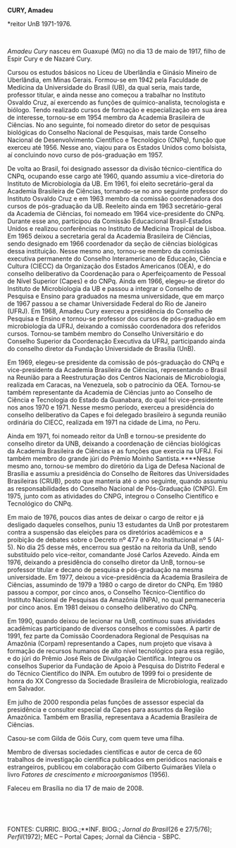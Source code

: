 **CURY, Amadeu**

\*reitor UnB 1971-1976.

 

*Amadeu Cury* nasceu em Guaxupé (MG) no dia 13 de maio de 1917, filho de
Espir Cury e de Nazaré Cury.

Cursou os estudos básicos no Liceu de Uberlândia e Ginásio Mineiro de
Uberlândia, em Minas Gerais. Formou-se em 1942 pela Faculdade de
Medicina da Universidade do Brasil (UB), da qual seria, mais tarde,
professor titular, e ainda nesse ano começou a trabalhar no Instituto
Osvaldo Cruz, aí exercendo as funções de químico-analista, tecnologista
e biólogo. Tendo realizado cursos de formação e especialização em sua
área de interesse, tornou-se em 1954 membro da Academia Brasileira de
Ciências. No ano seguinte, foi nomeado diretor do setor de pesquisas
biológicas do Conselho Nacional de Pesquisas, mais tarde Conselho
Nacional de Desenvolvimento Científico e Tecnológico (CNPq), função que
exerceu até 1956. Nesse ano, viajou para os Estados Unidos como
bolsista, aí concluindo novo curso de pós-graduação em 1957.

De volta ao Brasil, foi designado assessor da divisão técnico-científica
do CNPq, ocupando esse cargo até 1960, quando assumiu a vice-diretoria
do Instituto de Microbiologia da UB. Em 1961, foi eleito
secretário-geral da Academia Brasileira de Ciências, tornando-se no ano
seguinte professor do Instituto Osvaldo Cruz e em 1963 membro da
comissão coordenadora dos cursos de pós-graduação da UB. Reeleito ainda
em 1963 secretário-geral da Academia de Ciências, foi nomeado em 1964
vice-presidente do CNPq. Durante esse ano, participou da Comissão
Educacional Brasil-Estados Unidos e realizou conferências no Instituto
de Medicina Tropical de Lisboa. Em 1965 deixou a secretaria geral da
Academia Brasileira de Ciências, sendo designado em 1966 coordenador da
seção de ciências biológicas dessa instituição. Nesse mesmo ano,
tornou-se membro da comissão executiva permanente do Conselho
Interamericano de Educação, Ciência e Cultura (CIECC) da Organização dos
Estados Americanos (OEA), e do conselho deliberativo da Coordenação para
o Aperfeiçoamento de Pessoal de Nível Superior (Capes) e do CNPq. Ainda
em 1966, elegeu-se diretor do Instituto de Microbiologia da UB e passou
a integrar o Conselho de Pesquisa e Ensino para graduados na mesma
universidade, que em março de 1967 passou a se chamar Universidade
Federal do Rio de Janeiro (UFRJ). Em 1968, Amadeu Cury exerceu a
presidência do Conselho de Pesquisa e Ensino e tornou-se professor dos
cursos de pós-graduação em microbiologia da UFRJ, deixando a comissão
coordenadora dos referidos cursos. Tornou-se também membro do Conselho
Universitário e do Conselho Superior da Coordenação Executiva da UFRJ,
participando ainda do conselho diretor da Fundação Universidade de
Brasília (UnB).

Em 1969, elegeu-se presidente da comissão de pós-graduação do CNPq e
vice-presidente da Academia Brasileira de Ciências, representando o
Brasil na Reunião para a Reestruturação dos Centros Nacionais de
Microbiologia, realizada em Caracas, na Venezuela, sob o patrocínio da
OEA. Tornou-se também representante da Academia de Ciências junto ao
Conselho de Ciência e Tecnologia do Estado da Guanabara, do qual foi
vice-presidente nos anos 1970 e 1971. Nesse mesmo período, exerceu a
presidência do conselho deliberativo da Capes e foi delegado brasileiro
à segunda reunião ordinária do CIECC, realizada em 1971 na cidade de
Lima, no Peru.

Ainda em 1971, foi nomeado reitor da UnB e tornou-se presidente do
conselho diretor da UNB, deixando a coordenação de ciências biológicas
da Academia Brasileira de Ciências e as funções que exercia na UFRJ. Foi
também membro do grande júri do Prêmio Moinho Santista.****Nesse mesmo
ano, tornou-se membro do diretório da Liga de Defesa Nacional de
Brasília e assumiu a presidência do Conselho de Reitores das
Universidades Brasileiras (CRUB), posto que manteria até o ano seguinte,
quando assumiu as responsabilidades do Conselho Nacional de
Pós-Graduação (CNPG). Em 1975, junto com as atividades do CNPG, integrou
o Conselho Científico e Tecnológico do CNPq.

Em maio de 1976, poucos dias antes de deixar o cargo de reitor e já
desligado daqueles conselhos, puniu 13 estudantes da UnB por protestarem
contra a suspensão das eleições para os diretórios acadêmicos e a
proibição de debates sobre o Decreto nº 477 e o Ato Institucional nº 5
(AI-5). No dia 25 desse mês, encerrou sua gestão na reitoria da UnB,
sendo substituído pelo vice-reitor, comandante José Carlos Azevedo.
Ainda em 1976, deixando a presidência do conselho diretor da UnB,
tornou-se professor titular e decano de pesquisa e pós-graduação na
mesma universidade. Em 1977, deixou a vice-presidência da Academia
Brasileira de Ciências, assumindo de 1979 a 1980 o cargo de diretor do
CNPq. Em 1980 passou a compor, por cinco anos, o Conselho
Técnico-Científico do Instituto Nacional de Pesquisas da Amazônia
(INPA), no qual permaneceria por cinco anos. Em 1981 deixou o conselho
deliberativo do CNPq.

Em 1990, quando deixou de lecionar na UnB, continuou suas atividades
acadêmicas participando de diversos conselhos e comissões. A partir de
1991, fez parte da Comissão Coordenadora Regional de Pesquisas na
Amazônia (Corpam) representando a Capes, num projeto que visava à
formação de recursos humanos de alto nível tecnológico para essa região,
e do júri do Prêmio José Reis de Divulgação Científica. Integrou os
conselhos Superior da Fundação de Apoio à Pesquisa do Distrito Federal e
do Técnico Científico do INPA. Em outubro de 1999 foi o presidente de
honra do XX Congresso da Sociedade Brasileira de Microbiologia,
realizado em Salvador.

Em julho de 2000 respondia pelas funções de assessor especial da
presidência e consultor especial da Capes para assuntos da Região
Amazônica. Também em Brasília, representava a Academia Brasileira de
Ciências.

Casou-se com Gilda de Góis Cury, com quem teve uma filha.

Membro de diversas sociedades científicas e autor de cerca de 60
trabalhos de investigação científica publicados em periódicos nacionais
e estrangeiros, publicou em colaboração com Gilberto Guimarães Vilela o
livro *Fatores de crescimento e microorganismos* (1956).

Faleceu em Brasília no dia 17 de maio de 2008.

               

 

FONTES: CURRIC. BIOG.;**INF. BIOG.; *Jornal do Brasil*(26 e 27/5/76);
*Perfil*(1972); MEC – Portal Capes; Jornal da Ciência - SBPC.

 

